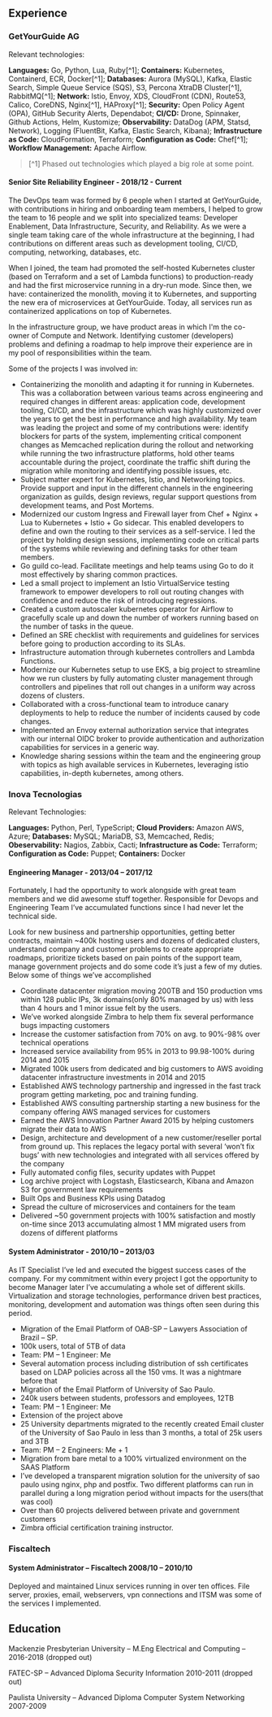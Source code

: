 ## Experience

### GetYourGuide AG

Relevant technologies:

**Languages:** Go, Python, Lua, Ruby[^1]; **Containers:** Kubernetes, Containerd, ECR, Docker[^1]; **Databases:** Aurora (MySQL), Kafka, Elastic Search, Simple Queue Service (SQS), S3, Percona XtraDB Cluster[^1], RabbitMQ[^1]; **Network:** Istio, Envoy, XDS, CloudFront (CDN), Route53, Calico, CoreDNS, Nginx[^1], HAProxy[^1]; **Security:** Open Policy Agent (OPA), GitHub Security Alerts, Dependabot; **CI/CD:** Drone, Spinnaker, Github Actions, Helm, Kustomize; **Observability:** DataDog (APM, Statsd, Network), Logging (FluentBit, Kafka, Elastic Search, Kibana); **Infrastructure as Code:** CloudFormation, Terraform; **Configuration as Code:** Chef[^1]; **Workflow Management:** Apache Airflow.

> [^1] Phased out technologies which played a big role at some point.

#### Senior Site Reliability Engineer - 2018/12 - Current

The DevOps team was formed by 6 people when I started at GetYourGuide, with contributions in hiring and onboarding team members, I helped to grow the team to 16 people and we split into specialized teams: Developer Enablement, Data Infrastructure, Security, and Reliability. As we were a single team taking care of the whole infrastructure at the beginning, I had contributions on different areas such as development tooling, CI/CD, computing, networking, databases, etc.

When I joined, the team had promoted the self-hosted Kubernetes cluster (based on Terraform and a set of Lambda functions) to production-ready and had the first microservice running in a dry-run mode. Since then, we have: containerized the monolith, moving it to Kubernetes, and supporting the new era of microservices at GetYourGuide. Today, all services run as containerized applications on top of Kubernetes.

In the infrastructure group, we have product areas in which I'm the co-owner of Compute and Network. Identifying customer (developers) problems and defining a roadmap to help improve their experience are in my pool of responsibilities within the team.

Some of the projects I was involved in:

-   Containerizing the monolith and adapting it for running in Kubernetes. This was a collaboration between various teams across engineering and required changes in different areas: application code, development tooling, CI/CD, and the infrastructure which was highly customized over the years to get the best in performance and high availability. My team was leading the project and some of my contributions were: identify blockers for parts of the system, implementing critical component changes as Memcached replication during the rollout and networking while running the two infrastructure platforms, hold other teams accountable during the project, coordinate the traffic shift during the migration while monitoring and identifying possible issues, etc.
-   Subject matter expert for Kubernetes, Istio, and Networking topics. Provide support and input in the different channels in the engineering organization as guilds, design reviews, regular support questions from development teams, and Post Mortems.
-   Modernized our custom Ingress and Firewall layer from Chef + Nginx + Lua to Kubernetes + Istio + Go sidecar. This enabled developers to define and own the routing to their services as a self-service. I led the project by holding design sessions, implementing code on critical parts of the systems while reviewing and defining tasks for other team members.
-   Go guild co-lead. Facilitate meetings and help teams using Go to do it most effectively by sharing common practices.
-   Led a small project to implement an Istio VirtualService testing framework to empower developers to roll out routing changes with confidence and reduce the risk of introducing regressions.
-   Created a custom autoscaler kubernetes operator for Airflow to gracefully scale up and down the number of workers running based on the number of tasks in the queue.
-   Defined an SRE checklist with requirements and guidelines for services before going to production according to its SLAs.
-   Infrastructure automation through kubernetes controllers and Lambda Functions.
-   Modernize our Kubernetes setup to use EKS, a big project to streamline how we run clusters by fully automating cluster management through controllers and pipelines that roll out changes in a uniform way across dozens of clusters.
-   Collaborated with a cross-functional team to introduce canary deployments to help to reduce the number of incidents caused by code changes.
-   Implemented an Envoy external authorization service that integrates with our internal OIDC broker to provide authentication and authorization capabilities for services in a generic way.
-   Knowledge sharing sessions within the team and the engineering group with topics as high available services in Kubernetes, leveraging istio capabilities, in-depth kubernetes, among others.

### Inova Tecnologias

Relevant Technologies:

**Languages:** Python, Perl, TypeScript; **Cloud Providers:** Amazon AWS, Azure; **Databases:** MySQL; MariaDB, S3, Memcached, Redis; **Obeservability:** Nagios, Zabbix, Cacti; **Infrastructure as Code:** Terraform; **Configuration as Code:** Puppet; **Containers:** Docker

#### Engineering Manager - 2013/04 – 2017/12

Fortunately, I had the opportunity to work alongside with great team members and we did awesome stuff together. Responsible for Devops and Engineering Team I’ve accumulated functions since I had never let the technical side.

Look for new business and partnership opportunities, getting better contracts, maintain ~400k hosting users and dozens of dedicated clusters, understand company and customer problems to create appropriate roadmaps, prioritize tickets based on pain points of the support team, manage government projects and do some code it’s just a few of my duties. Below some of things we’ve accomplished

-   Coordinate datacenter migration moving 200TB and 150 production vms within 128 public IPs, 3k domains(only 80% managed by us) with less than 4 hours and 1 minor issue felt by the users.
-   We’ve worked alongside Zimbra to help them fix several performance bugs impacting customers
-   Increase the customer satisfaction from 70% on avg. to 90%-98% over technical operations
-   Increased service availability from 95% in 2013 to 99.98-100% during 2014 and 2015
-   Migrated 100k users from dedicated and big customers to AWS avoiding datacenter infrastructure investments in 2014 and 2015
-   Established AWS technology partnership and ingressed in the fast track program getting marketing, poc and training funding.
-   Established AWS consulting partnership starting a new business for the company offering AWS managed services for customers
-   Earned the AWS Innovation Partner Award 2015 by helping customers migrate their data to AWS
-   Design, architecture and development of a new customer/reseller portal from ground up. This replaces the legacy portal with several ‘won’t fix bugs’ with new technologies and integrated with all services offered by the company
-   Fully automated config files, security updates with Puppet
-   Log archive project with Logstash, Elasticsearch, Kibana and Amazon S3 for government law requirements
-   Built Ops and Business KPIs using Datadog
-   Spread the culture of microservices and containers for the team
-   Delivered ~50 government projects with 100% satisfaction and mostly on-time since 2013 accumulating almost 1 MM migrated users from dozens of different platforms

#### System Administrator - 2010/10 – 2013/03

As IT Specialist I’ve led and executed the biggest success cases of the company. For my commitment within every project I got the opportunity to become Manager later I’ve accumulating a whole set of different skills. Virtualization and storage technologies, performance driven best practices, monitoring, development and automation was things often seen during this period.

-   Migration of the Email Platform of OAB-SP – Lawyers Association of Brazil – SP.
-   100k users, total of 5TB of data
-   Team: PM – 1 Engineer: Me
-   Several automation process including distribution of ssh certificates based on LDAP policies across all the 150 vms. It was a nightmare before that
-   Migration of the Email Platform of University of Sao Paulo.
-   240k users between students, professors and employees, 12TB
-   Team: PM – 1 Engineer: Me
-   Extension of the project above
-   25 University departments migrated to the recently created Email cluster of the University of Sao Paulo in less than 3 months, a total of 25k users and 3TB
-   Team: PM – 2 Engineers: Me + 1
-   Migration from bare metal to a 100% virtualized environment on the SAAS Platform
-   I’ve developed a transparent migration solution for the university of sao paulo using nginx, php and postfix. Two different platforms can run in parallel during a long migration period without impacts for the users(that was cool)
-   Over than 60 projects delivered between private and government customers
-   Zimbra official certification training instructor.

### Fiscaltech

#### System Administrator – Fiscaltech 2008/10 – 2010/10

Deployed and maintained Linux services running in over ten offices. File server, proxies, email, webservers, vpn connections and ITSM was some of the services I implemented.

## Education

Mackenzie Presbyterian University – M.Eng Electrical and Computing – 2016-2018 (dropped out)

FATEC-SP – Advanced Diploma Security Information  2010-2011 (dropped out)

Paulista University – Advanced Diploma Computer System Networking  2007-2009
